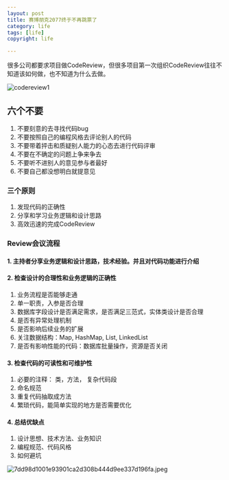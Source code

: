 ```yaml
---
layout: post
title: 赛博朋克2077终于不再跳票了
category: life
tags: [life]
copyright: life

---
```


很多公司都要求项目做CodeReview，但很多项目第一次组织CodeReview往往不知道该如何做，也不知道为什么去做。

![codereview1][1]

## **六个不要**

1. 不要刻意的去寻找代码bug
2. 不要按照自己的编程风格去评论别人的代码
3. 不要带着抨击和质疑别人能力的心态去进行代码评审
4. 不要在不确定的问题上争来争去
5. 不要听不进别人的意见参与者最好
6. 不要自己都没想明白就提意见

### **三个原则**

1. 发现代码的正确性
2. 分享和学习业务逻辑和设计思路
3. 高效迅速的完成CodeReview

### Review会议流程

#### **1. 主持者分享业务逻辑和设计思路，技术经验。并且对代码功能进行介绍**

#### **2. 检查设计的合理性和业务逻辑的正确性**

1. 业务流程是否能够走通
2. 单一职责，入参是否合理
3. 数据库字段设计是否满足需求，是否满足三范式，实体类设计是否合理
4. 是否有异常处理机制
5. 是否影响后续业务的扩展
6. 关注数据结构：Map, HashMap, List, LinkedList
7. 是否有影响性能的代码：数据库批量操作，资源是否关闭

#### **3. 检查代码的可读性和可维护性**

1. 必要的注释： 类，方法， 复杂代码段
2. 命名规范
3. 重复代码抽取成方法
4. 繁琐代码，能简单实现的地方是否需要优化

#### **4. 总结优缺点**

1. 设计思想、技术方法、业务知识
2. 编程规范、代码风格
3. 如何避坑

![7dd98d1001e93901ca2d308b444d9ee337d196fa.jpeg][2]


  [1]: https://images.niaobulashi.com/typecho/uploads/2020/12/620558722.jpg
  [2]: https://images.niaobulashi.com/typecho/uploads/2020/12/528365237.jpeg
